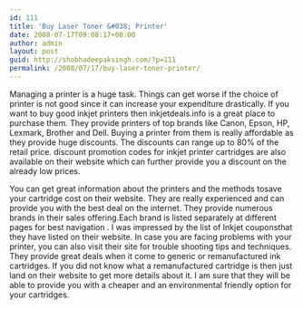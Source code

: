 ```yaml
---
id: 111
title: 'Buy Laser Toner &#038; Printer'
date: 2008-07-17T09:08:17+00:00
author: admin
layout: post
guid: http://shobhadeepaksingh.com/?p=111
permalink: /2008/07/17/buy-laser-toner-printer/
---
```

Managing a printer is a huge task. Things can get worse if the choice of printer is not good since it can increase your expenditure drastically. If you want to buy good inkjet printers then inkjetdeals.info is a great place to purchase them. They provide printers of top brands like Canon, Epson, HP, Lexmark, Brother and Dell. Buying a printer from them is really affordable as they provide huge discounts. The discounts can range up to 80% of the retail price. discount promotion codes for inkjet printer cartridges are also available on their website which can further provide you a discount on the already low prices.

You can get great information about the printers and the methods tosave your cartridge cost on their website. They are really experienced and can provide you with the best deal on the internet. They provide numerous brands in their sales offering.Each brand is listed separately at different pages for best navigation . I was impressed by the list of Inkjet couponsthat they have listed on their website. In case you are facing problems with your printer, you can also visit their site for trouble shooting tips and techniques. They provide great deals when it come to generic or remanufactured ink cartridges. If you did not know what a remanufactured cartridge is then just land on their website to get more details about it. I am sure that they will be able to provide you with a cheaper and an environmental friendly option for your cartridges.